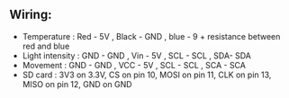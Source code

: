 ## Wiring:
- Temperature : Red - 5V , Black - GND , blue - 9 + resistance between red and blue
- Light intensity : GND - GND , Vin - 5V , SCL - SCL , SDA- SDA
- Movement : GND - GND , VCC - 5V , SCL - SCL , SCA - SCA
- SD card :  3V3 on 3.3V, CS on pin 10, MOSI on pin 11, CLK on pin 13, MISO on pin 12, GND on GND
